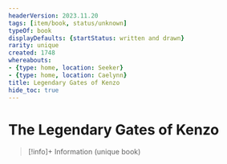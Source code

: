 ```yaml
---
headerVersion: 2023.11.20
tags: [item/book, status/unknown]
typeOf: book
displayDefaults: {startStatus: written and drawn}
rarity: unique
created: 1748
whereabouts:
- {type: home, location: Seeker}
- {type: home, location: Caelynn}
title: Legendary Gates of Kenzo
hide_toc: true
---
```

# The Legendary Gates of Kenzo
>[!info]+ Information
> (unique book)
> 
>> 

